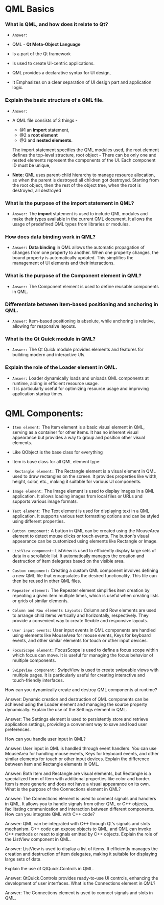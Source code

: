 # QML Basics 

### What is QML, and how does it relate to Qt?

* `Answer:`
  
* QML - __Qt Meta-Object Language__
* Is a part of the Qt framework
* Is  used to create  UI-centric applications.
* QML provides a declarative syntax for UI design,
* It Emphasizes on a clear separation of UI design part and application logic.


### Explain the basic structure of a QML file.

* `Answer:`
* A QML file consists of 3 things -
    * @1 an __import__ statement,
    * @2 a __root element__
    * @3 and __nested elements__.

  The import statement specifies the QML modules used, the root element defines the top-level structure,
  root object - There can be only one
  and nested elements represent the components of the UI.
  Each component ID must be unique,

 * __Note:__
  QML uses parent-child hierarchy to manage resource allocation, so when the parent is destroyed all children got destroyed.
   Starting from the root object, then the rest of the object tree, when the root is destroyed, all destroyed

### What is the purpose of the import statement in QML?

* `Answer:` The __import__ statement is used to include QML modules and make their types available in the current QML document.
   It allows the usage of predefined QML types from libraries or modules.

### How does data binding work in QML?
* `Answer:` __Data binding__ in QML allows the automatic propagation of changes from one property to another. When one property changes, the bound property is           automatically updated. This simplifies the management of UI elements and their interactions.

### What is the purpose of the Component element in QML?

* `Answer:` The Component element is used to define reusable components in QML.

### Differentiate between item-based positioning and anchoring in QML.

* `Answer:` Item-based positioning is absolute, while anchoring is relative, allowing for responsive layouts.

### What is the Qt Quick module in QML?

* `Answer:` The Qt Quick module provides elements and features for building modern and interactive UIs.

### Explain the role of the Loader element in QML.

* `Answer:` Loader dynamically loads and unloads QML components at runtime, aiding in efficient resource usage.
*  It is particularly useful for optimizing resource usage and improving application startup times.
  


# QML Components:

* `Item element:` The Item element is a basic visual element in QML, serving as a container for other items. It has no inherent visual appearance but provides a way to group and position other visual elements.
  
* Like QObject is the base class for everything
* Item is base class for all QML element type
  

* ` Rectangle element:` The Rectangle element is a visual element in QML used to draw rectangles on the screen. It provides properties like width, height, color, etc., making it suitable for various UI components.

* `Image element:` The Image element is used to display images in a QML application. It allows loading images from local files or URLs and supports various image formats.
  
* `Text element:` The Text element is used for displaying text in a QML application. It supports various text formatting options and can be styled using different properties.

* `Button component:` A button in QML can be created using the MouseArea element to detect mouse clicks or touch events. The button's visual appearance can be customized using elements like Rectangle or Image.


* `ListView component:` ListView is used to efficiently display large sets of data in a scrollable list. It automatically manages the creation and destruction of item delegates based on the visible area.
 
* `Custom component:` Creating a custom QML component involves defining a new QML file that encapsulates the desired functionality. This file can then be reused in other QML files.

* `Repeater element:` The Repeater element simplifies item creation by repeating a given item multiple times, which is useful when creating lists or grids of similar elements.
  
* `Column and Row elements Layouts:` Column and Row elements are used to arrange child items vertically and horizontally, respectively. They provide a convenient way to create flexible and responsive layouts.

* `User input events:` User input events in QML components are handled using elements like MouseArea for mouse events, Keys for keyboard events, and other similar elements for touch or other input devices.

* `FocusScope element:` FocusScope is used to define a focus scope within which focus can move. It is useful for managing the focus behavior of multiple components.

* `SwipeView component:` SwipeView is used to create swipeable views with multiple pages. It is particularly useful for creating interactive and touch-friendly interfaces.

How can you dynamically create and destroy QML components at runtime?

Answer: Dynamic creation and destruction of QML components can be achieved using the Loader element and managing the source property dynamically.
Explain the use of the Settings element in QML.

Answer: The Settings element is used to persistently store and retrieve application settings, providing a convenient way to save and load user preferences.



How can you handle user input in QML?

Answer: User input in QML is handled through event handlers. You can use MouseArea for handling mouse events, Keys for keyboard events, and other similar elements for touch or other input devices.
Explain the difference between Item and Rectangle elements in QML.

Answer: Both Item and Rectangle are visual elements, but Rectangle is a specialized form of Item with additional properties like color and border. Item is more generic and does not have a visual appearance on its own.
What is the purpose of the Connections element in QML?

Answer: The Connections element is used to connect signals and handlers in QML. It allows you to handle signals from other QML or C++ objects, facilitating communication and interaction between different components.
How can you integrate QML with C++ code?

Answer: QML can be integrated with C++ through Qt's signals and slots mechanism. C++ code can expose objects to QML, and QML can invoke C++ methods or react to signals emitted by C++ objects.
Explain the role of the ListView component in QML.

Answer: ListView is used to display a list of items. It efficiently manages the creation and destruction of item delegates, making it suitable for displaying large sets of data.

Explain the use of QtQuick.Controls in QML.

Answer: QtQuick.Controls provides ready-to-use UI controls, enhancing the development of user interfaces.
What is the Connections element in QML?

Answer: The Connections element is used to connect signals and slots in QML.
